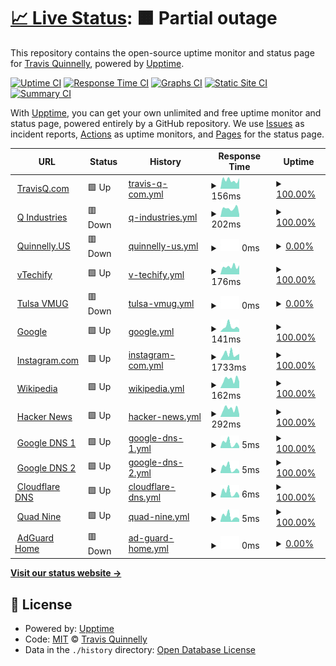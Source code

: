 # [📈 Live Status](https://tquizzle.github.io/upptime): <!--live status--> **🟧 Partial outage**

This repository contains the open-source uptime monitor and status page for [Travis Quinnelly](https://travisq.com), powered by [Upptime](https://github.com/upptime/upptime).

[![Uptime CI](https://github.com/koj-co/upptime/workflows/Uptime%20CI/badge.svg)](https://github.com/koj-co/upptime/actions?query=workflow%3A%22Uptime+CI%22)
[![Response Time CI](https://github.com/koj-co/upptime/workflows/Response%20Time%20CI/badge.svg)](https://github.com/koj-co/upptime/actions?query=workflow%3A%22Response+Time+CI%22)
[![Graphs CI](https://github.com/koj-co/upptime/workflows/Graphs%20CI/badge.svg)](https://github.com/koj-co/upptime/actions?query=workflow%3A%22Graphs+CI%22)
[![Static Site CI](https://github.com/koj-co/upptime/workflows/Static%20Site%20CI/badge.svg)](https://github.com/koj-co/upptime/actions?query=workflow%3A%22Static+Site+CI%22)
[![Summary CI](https://github.com/koj-co/upptime/workflows/Summary%20CI/badge.svg)](https://github.com/koj-co/upptime/actions?query=workflow%3A%22Summary+CI%22)

With [Upptime](https://upptime.js.org), you can get your own unlimited and free uptime monitor and status page, powered entirely by a GitHub repository. We use [Issues](https://github.com/tquizzle/upptime/issues) as incident reports, [Actions](https://github.com/tquizzle/upptime/actions) as uptime monitors, and [Pages](https://tquizzle.github.io/upptime) for the status page.

<!--start: status pages-->
<!-- This summary is generated by Upptime (https://github.com/upptime/upptime) -->
<!-- Do not edit this manually, your changes will be overwritten -->
<!-- prettier-ignore -->
| URL | Status | History | Response Time | Uptime |
| --- | ------ | ------- | ------------- | ------ |
| <img alt="" src="https://favicons.githubusercontent.com/travisq.com" height="13"> [TravisQ.com](https://travisq.com) | 🟩 Up | [travis-q-com.yml](https://github.com/tquizzle/upptime/commits/HEAD/history/travis-q-com.yml) | <details><summary><img alt="Response time graph" src="./graphs/travis-q-com/response-time-week.png" height="20"> 156ms</summary><br><a href="https://upptime.travisq.com/history/travis-q-com"><img alt="Response time 317" src="https://img.shields.io/endpoint?url=https%3A%2F%2Fraw.githubusercontent.com%2Ftquizzle%2Fupptime%2FHEAD%2Fapi%2Ftravis-q-com%2Fresponse-time.json"></a><br><a href="https://upptime.travisq.com/history/travis-q-com"><img alt="24-hour response time 122" src="https://img.shields.io/endpoint?url=https%3A%2F%2Fraw.githubusercontent.com%2Ftquizzle%2Fupptime%2FHEAD%2Fapi%2Ftravis-q-com%2Fresponse-time-day.json"></a><br><a href="https://upptime.travisq.com/history/travis-q-com"><img alt="7-day response time 156" src="https://img.shields.io/endpoint?url=https%3A%2F%2Fraw.githubusercontent.com%2Ftquizzle%2Fupptime%2FHEAD%2Fapi%2Ftravis-q-com%2Fresponse-time-week.json"></a><br><a href="https://upptime.travisq.com/history/travis-q-com"><img alt="30-day response time 294" src="https://img.shields.io/endpoint?url=https%3A%2F%2Fraw.githubusercontent.com%2Ftquizzle%2Fupptime%2FHEAD%2Fapi%2Ftravis-q-com%2Fresponse-time-month.json"></a><br><a href="https://upptime.travisq.com/history/travis-q-com"><img alt="1-year response time 390" src="https://img.shields.io/endpoint?url=https%3A%2F%2Fraw.githubusercontent.com%2Ftquizzle%2Fupptime%2FHEAD%2Fapi%2Ftravis-q-com%2Fresponse-time-year.json"></a></details> | <details><summary><a href="https://upptime.travisq.com/history/travis-q-com">100.00%</a></summary><a href="https://upptime.travisq.com/history/travis-q-com"><img alt="All-time uptime 99.61%" src="https://img.shields.io/endpoint?url=https%3A%2F%2Fraw.githubusercontent.com%2Ftquizzle%2Fupptime%2FHEAD%2Fapi%2Ftravis-q-com%2Fuptime.json"></a><br><a href="https://upptime.travisq.com/history/travis-q-com"><img alt="24-hour uptime 100.00%" src="https://img.shields.io/endpoint?url=https%3A%2F%2Fraw.githubusercontent.com%2Ftquizzle%2Fupptime%2FHEAD%2Fapi%2Ftravis-q-com%2Fuptime-day.json"></a><br><a href="https://upptime.travisq.com/history/travis-q-com"><img alt="7-day uptime 100.00%" src="https://img.shields.io/endpoint?url=https%3A%2F%2Fraw.githubusercontent.com%2Ftquizzle%2Fupptime%2FHEAD%2Fapi%2Ftravis-q-com%2Fuptime-week.json"></a><br><a href="https://upptime.travisq.com/history/travis-q-com"><img alt="30-day uptime 99.95%" src="https://img.shields.io/endpoint?url=https%3A%2F%2Fraw.githubusercontent.com%2Ftquizzle%2Fupptime%2FHEAD%2Fapi%2Ftravis-q-com%2Fuptime-month.json"></a><br><a href="https://upptime.travisq.com/history/travis-q-com"><img alt="1-year uptime 99.88%" src="https://img.shields.io/endpoint?url=https%3A%2F%2Fraw.githubusercontent.com%2Ftquizzle%2Fupptime%2FHEAD%2Fapi%2Ftravis-q-com%2Fuptime-year.json"></a></details>
| <img alt="" src="https://favicons.githubusercontent.com/qindustries.llc" height="13"> [Q Industries](https://qindustries.llc) | 🟥 Down | [q-industries.yml](https://github.com/tquizzle/upptime/commits/HEAD/history/q-industries.yml) | <details><summary><img alt="Response time graph" src="./graphs/q-industries/response-time-week.png" height="20"> 202ms</summary><br><a href="https://upptime.travisq.com/history/q-industries"><img alt="Response time 279" src="https://img.shields.io/endpoint?url=https%3A%2F%2Fraw.githubusercontent.com%2Ftquizzle%2Fupptime%2FHEAD%2Fapi%2Fq-industries%2Fresponse-time.json"></a><br><a href="https://upptime.travisq.com/history/q-industries"><img alt="24-hour response time 171" src="https://img.shields.io/endpoint?url=https%3A%2F%2Fraw.githubusercontent.com%2Ftquizzle%2Fupptime%2FHEAD%2Fapi%2Fq-industries%2Fresponse-time-day.json"></a><br><a href="https://upptime.travisq.com/history/q-industries"><img alt="7-day response time 202" src="https://img.shields.io/endpoint?url=https%3A%2F%2Fraw.githubusercontent.com%2Ftquizzle%2Fupptime%2FHEAD%2Fapi%2Fq-industries%2Fresponse-time-week.json"></a><br><a href="https://upptime.travisq.com/history/q-industries"><img alt="30-day response time 157" src="https://img.shields.io/endpoint?url=https%3A%2F%2Fraw.githubusercontent.com%2Ftquizzle%2Fupptime%2FHEAD%2Fapi%2Fq-industries%2Fresponse-time-month.json"></a><br><a href="https://upptime.travisq.com/history/q-industries"><img alt="1-year response time 230" src="https://img.shields.io/endpoint?url=https%3A%2F%2Fraw.githubusercontent.com%2Ftquizzle%2Fupptime%2FHEAD%2Fapi%2Fq-industries%2Fresponse-time-year.json"></a></details> | <details><summary><a href="https://upptime.travisq.com/history/q-industries">100.00%</a></summary><a href="https://upptime.travisq.com/history/q-industries"><img alt="All-time uptime 89.20%" src="https://img.shields.io/endpoint?url=https%3A%2F%2Fraw.githubusercontent.com%2Ftquizzle%2Fupptime%2FHEAD%2Fapi%2Fq-industries%2Fuptime.json"></a><br><a href="https://upptime.travisq.com/history/q-industries"><img alt="24-hour uptime 100.00%" src="https://img.shields.io/endpoint?url=https%3A%2F%2Fraw.githubusercontent.com%2Ftquizzle%2Fupptime%2FHEAD%2Fapi%2Fq-industries%2Fuptime-day.json"></a><br><a href="https://upptime.travisq.com/history/q-industries"><img alt="7-day uptime 100.00%" src="https://img.shields.io/endpoint?url=https%3A%2F%2Fraw.githubusercontent.com%2Ftquizzle%2Fupptime%2FHEAD%2Fapi%2Fq-industries%2Fuptime-week.json"></a><br><a href="https://upptime.travisq.com/history/q-industries"><img alt="30-day uptime 100.00%" src="https://img.shields.io/endpoint?url=https%3A%2F%2Fraw.githubusercontent.com%2Ftquizzle%2Fupptime%2FHEAD%2Fapi%2Fq-industries%2Fuptime-month.json"></a><br><a href="https://upptime.travisq.com/history/q-industries"><img alt="1-year uptime 86.65%" src="https://img.shields.io/endpoint?url=https%3A%2F%2Fraw.githubusercontent.com%2Ftquizzle%2Fupptime%2FHEAD%2Fapi%2Fq-industries%2Fuptime-year.json"></a></details>
| <img alt="" src="https://favicons.githubusercontent.com/quinnelly.us" height="13"> [Quinnelly.US](http://quinnelly.us) | 🟥 Down | [quinnelly-us.yml](https://github.com/tquizzle/upptime/commits/HEAD/history/quinnelly-us.yml) | <details><summary><img alt="Response time graph" src="./graphs/quinnelly-us/response-time-week.png" height="20"> 0ms</summary><br><a href="https://upptime.travisq.com/history/quinnelly-us"><img alt="Response time 173" src="https://img.shields.io/endpoint?url=https%3A%2F%2Fraw.githubusercontent.com%2Ftquizzle%2Fupptime%2FHEAD%2Fapi%2Fquinnelly-us%2Fresponse-time.json"></a><br><a href="https://upptime.travisq.com/history/quinnelly-us"><img alt="24-hour response time 0" src="https://img.shields.io/endpoint?url=https%3A%2F%2Fraw.githubusercontent.com%2Ftquizzle%2Fupptime%2FHEAD%2Fapi%2Fquinnelly-us%2Fresponse-time-day.json"></a><br><a href="https://upptime.travisq.com/history/quinnelly-us"><img alt="7-day response time 0" src="https://img.shields.io/endpoint?url=https%3A%2F%2Fraw.githubusercontent.com%2Ftquizzle%2Fupptime%2FHEAD%2Fapi%2Fquinnelly-us%2Fresponse-time-week.json"></a><br><a href="https://upptime.travisq.com/history/quinnelly-us"><img alt="30-day response time 0" src="https://img.shields.io/endpoint?url=https%3A%2F%2Fraw.githubusercontent.com%2Ftquizzle%2Fupptime%2FHEAD%2Fapi%2Fquinnelly-us%2Fresponse-time-month.json"></a><br><a href="https://upptime.travisq.com/history/quinnelly-us"><img alt="1-year response time 170" src="https://img.shields.io/endpoint?url=https%3A%2F%2Fraw.githubusercontent.com%2Ftquizzle%2Fupptime%2FHEAD%2Fapi%2Fquinnelly-us%2Fresponse-time-year.json"></a></details> | <details><summary><a href="https://upptime.travisq.com/history/quinnelly-us">0.00%</a></summary><a href="https://upptime.travisq.com/history/quinnelly-us"><img alt="All-time uptime 82.71%" src="https://img.shields.io/endpoint?url=https%3A%2F%2Fraw.githubusercontent.com%2Ftquizzle%2Fupptime%2FHEAD%2Fapi%2Fquinnelly-us%2Fuptime.json"></a><br><a href="https://upptime.travisq.com/history/quinnelly-us"><img alt="24-hour uptime 0.00%" src="https://img.shields.io/endpoint?url=https%3A%2F%2Fraw.githubusercontent.com%2Ftquizzle%2Fupptime%2FHEAD%2Fapi%2Fquinnelly-us%2Fuptime-day.json"></a><br><a href="https://upptime.travisq.com/history/quinnelly-us"><img alt="7-day uptime 0.00%" src="https://img.shields.io/endpoint?url=https%3A%2F%2Fraw.githubusercontent.com%2Ftquizzle%2Fupptime%2FHEAD%2Fapi%2Fquinnelly-us%2Fuptime-week.json"></a><br><a href="https://upptime.travisq.com/history/quinnelly-us"><img alt="30-day uptime 0.00%" src="https://img.shields.io/endpoint?url=https%3A%2F%2Fraw.githubusercontent.com%2Ftquizzle%2Fupptime%2FHEAD%2Fapi%2Fquinnelly-us%2Fuptime-month.json"></a><br><a href="https://upptime.travisq.com/history/quinnelly-us"><img alt="1-year uptime 72.20%" src="https://img.shields.io/endpoint?url=https%3A%2F%2Fraw.githubusercontent.com%2Ftquizzle%2Fupptime%2FHEAD%2Fapi%2Fquinnelly-us%2Fuptime-year.json"></a></details>
| <img alt="" src="https://favicons.githubusercontent.com/vtechify.com" height="13"> [vTechify](https://vtechify.com) | 🟩 Up | [v-techify.yml](https://github.com/tquizzle/upptime/commits/HEAD/history/v-techify.yml) | <details><summary><img alt="Response time graph" src="./graphs/v-techify/response-time-week.png" height="20"> 176ms</summary><br><a href="https://upptime.travisq.com/history/v-techify"><img alt="Response time 172" src="https://img.shields.io/endpoint?url=https%3A%2F%2Fraw.githubusercontent.com%2Ftquizzle%2Fupptime%2FHEAD%2Fapi%2Fv-techify%2Fresponse-time.json"></a><br><a href="https://upptime.travisq.com/history/v-techify"><img alt="24-hour response time 132" src="https://img.shields.io/endpoint?url=https%3A%2F%2Fraw.githubusercontent.com%2Ftquizzle%2Fupptime%2FHEAD%2Fapi%2Fv-techify%2Fresponse-time-day.json"></a><br><a href="https://upptime.travisq.com/history/v-techify"><img alt="7-day response time 176" src="https://img.shields.io/endpoint?url=https%3A%2F%2Fraw.githubusercontent.com%2Ftquizzle%2Fupptime%2FHEAD%2Fapi%2Fv-techify%2Fresponse-time-week.json"></a><br><a href="https://upptime.travisq.com/history/v-techify"><img alt="30-day response time 186" src="https://img.shields.io/endpoint?url=https%3A%2F%2Fraw.githubusercontent.com%2Ftquizzle%2Fupptime%2FHEAD%2Fapi%2Fv-techify%2Fresponse-time-month.json"></a><br><a href="https://upptime.travisq.com/history/v-techify"><img alt="1-year response time 171" src="https://img.shields.io/endpoint?url=https%3A%2F%2Fraw.githubusercontent.com%2Ftquizzle%2Fupptime%2FHEAD%2Fapi%2Fv-techify%2Fresponse-time-year.json"></a></details> | <details><summary><a href="https://upptime.travisq.com/history/v-techify">100.00%</a></summary><a href="https://upptime.travisq.com/history/v-techify"><img alt="All-time uptime 99.78%" src="https://img.shields.io/endpoint?url=https%3A%2F%2Fraw.githubusercontent.com%2Ftquizzle%2Fupptime%2FHEAD%2Fapi%2Fv-techify%2Fuptime.json"></a><br><a href="https://upptime.travisq.com/history/v-techify"><img alt="24-hour uptime 100.00%" src="https://img.shields.io/endpoint?url=https%3A%2F%2Fraw.githubusercontent.com%2Ftquizzle%2Fupptime%2FHEAD%2Fapi%2Fv-techify%2Fuptime-day.json"></a><br><a href="https://upptime.travisq.com/history/v-techify"><img alt="7-day uptime 100.00%" src="https://img.shields.io/endpoint?url=https%3A%2F%2Fraw.githubusercontent.com%2Ftquizzle%2Fupptime%2FHEAD%2Fapi%2Fv-techify%2Fuptime-week.json"></a><br><a href="https://upptime.travisq.com/history/v-techify"><img alt="30-day uptime 100.00%" src="https://img.shields.io/endpoint?url=https%3A%2F%2Fraw.githubusercontent.com%2Ftquizzle%2Fupptime%2FHEAD%2Fapi%2Fv-techify%2Fuptime-month.json"></a><br><a href="https://upptime.travisq.com/history/v-techify"><img alt="1-year uptime 99.96%" src="https://img.shields.io/endpoint?url=https%3A%2F%2Fraw.githubusercontent.com%2Ftquizzle%2Fupptime%2FHEAD%2Fapi%2Fv-techify%2Fuptime-year.json"></a></details>
| <img alt="" src="https://favicons.githubusercontent.com/my.vmug.com" height="13"> [Tulsa VMUG](https://my.vmug.com/s/group/0F94x00000057usCAA/tulsa-vmug) | 🟥 Down | [tulsa-vmug.yml](https://github.com/tquizzle/upptime/commits/HEAD/history/tulsa-vmug.yml) | <details><summary><img alt="Response time graph" src="./graphs/tulsa-vmug/response-time-week.png" height="20"> 0ms</summary><br><a href="https://upptime.travisq.com/history/tulsa-vmug"><img alt="Response time 799" src="https://img.shields.io/endpoint?url=https%3A%2F%2Fraw.githubusercontent.com%2Ftquizzle%2Fupptime%2FHEAD%2Fapi%2Ftulsa-vmug%2Fresponse-time.json"></a><br><a href="https://upptime.travisq.com/history/tulsa-vmug"><img alt="24-hour response time 0" src="https://img.shields.io/endpoint?url=https%3A%2F%2Fraw.githubusercontent.com%2Ftquizzle%2Fupptime%2FHEAD%2Fapi%2Ftulsa-vmug%2Fresponse-time-day.json"></a><br><a href="https://upptime.travisq.com/history/tulsa-vmug"><img alt="7-day response time 0" src="https://img.shields.io/endpoint?url=https%3A%2F%2Fraw.githubusercontent.com%2Ftquizzle%2Fupptime%2FHEAD%2Fapi%2Ftulsa-vmug%2Fresponse-time-week.json"></a><br><a href="https://upptime.travisq.com/history/tulsa-vmug"><img alt="30-day response time 0" src="https://img.shields.io/endpoint?url=https%3A%2F%2Fraw.githubusercontent.com%2Ftquizzle%2Fupptime%2FHEAD%2Fapi%2Ftulsa-vmug%2Fresponse-time-month.json"></a><br><a href="https://upptime.travisq.com/history/tulsa-vmug"><img alt="1-year response time 553" src="https://img.shields.io/endpoint?url=https%3A%2F%2Fraw.githubusercontent.com%2Ftquizzle%2Fupptime%2FHEAD%2Fapi%2Ftulsa-vmug%2Fresponse-time-year.json"></a></details> | <details><summary><a href="https://upptime.travisq.com/history/tulsa-vmug">0.00%</a></summary><a href="https://upptime.travisq.com/history/tulsa-vmug"><img alt="All-time uptime 66.16%" src="https://img.shields.io/endpoint?url=https%3A%2F%2Fraw.githubusercontent.com%2Ftquizzle%2Fupptime%2FHEAD%2Fapi%2Ftulsa-vmug%2Fuptime.json"></a><br><a href="https://upptime.travisq.com/history/tulsa-vmug"><img alt="24-hour uptime 0.00%" src="https://img.shields.io/endpoint?url=https%3A%2F%2Fraw.githubusercontent.com%2Ftquizzle%2Fupptime%2FHEAD%2Fapi%2Ftulsa-vmug%2Fuptime-day.json"></a><br><a href="https://upptime.travisq.com/history/tulsa-vmug"><img alt="7-day uptime 0.00%" src="https://img.shields.io/endpoint?url=https%3A%2F%2Fraw.githubusercontent.com%2Ftquizzle%2Fupptime%2FHEAD%2Fapi%2Ftulsa-vmug%2Fuptime-week.json"></a><br><a href="https://upptime.travisq.com/history/tulsa-vmug"><img alt="30-day uptime 0.00%" src="https://img.shields.io/endpoint?url=https%3A%2F%2Fraw.githubusercontent.com%2Ftquizzle%2Fupptime%2FHEAD%2Fapi%2Ftulsa-vmug%2Fuptime-month.json"></a><br><a href="https://upptime.travisq.com/history/tulsa-vmug"><img alt="1-year uptime 49.04%" src="https://img.shields.io/endpoint?url=https%3A%2F%2Fraw.githubusercontent.com%2Ftquizzle%2Fupptime%2FHEAD%2Fapi%2Ftulsa-vmug%2Fuptime-year.json"></a></details>
| <img alt="" src="https://favicons.githubusercontent.com/www.google.com" height="13"> [Google](https://www.google.com) | 🟩 Up | [google.yml](https://github.com/tquizzle/upptime/commits/HEAD/history/google.yml) | <details><summary><img alt="Response time graph" src="./graphs/google/response-time-week.png" height="20"> 141ms</summary><br><a href="https://upptime.travisq.com/history/google"><img alt="Response time 94" src="https://img.shields.io/endpoint?url=https%3A%2F%2Fraw.githubusercontent.com%2Ftquizzle%2Fupptime%2FHEAD%2Fapi%2Fgoogle%2Fresponse-time.json"></a><br><a href="https://upptime.travisq.com/history/google"><img alt="24-hour response time 88" src="https://img.shields.io/endpoint?url=https%3A%2F%2Fraw.githubusercontent.com%2Ftquizzle%2Fupptime%2FHEAD%2Fapi%2Fgoogle%2Fresponse-time-day.json"></a><br><a href="https://upptime.travisq.com/history/google"><img alt="7-day response time 141" src="https://img.shields.io/endpoint?url=https%3A%2F%2Fraw.githubusercontent.com%2Ftquizzle%2Fupptime%2FHEAD%2Fapi%2Fgoogle%2Fresponse-time-week.json"></a><br><a href="https://upptime.travisq.com/history/google"><img alt="30-day response time 122" src="https://img.shields.io/endpoint?url=https%3A%2F%2Fraw.githubusercontent.com%2Ftquizzle%2Fupptime%2FHEAD%2Fapi%2Fgoogle%2Fresponse-time-month.json"></a><br><a href="https://upptime.travisq.com/history/google"><img alt="1-year response time 94" src="https://img.shields.io/endpoint?url=https%3A%2F%2Fraw.githubusercontent.com%2Ftquizzle%2Fupptime%2FHEAD%2Fapi%2Fgoogle%2Fresponse-time-year.json"></a></details> | <details><summary><a href="https://upptime.travisq.com/history/google">100.00%</a></summary><a href="https://upptime.travisq.com/history/google"><img alt="All-time uptime 100.00%" src="https://img.shields.io/endpoint?url=https%3A%2F%2Fraw.githubusercontent.com%2Ftquizzle%2Fupptime%2FHEAD%2Fapi%2Fgoogle%2Fuptime.json"></a><br><a href="https://upptime.travisq.com/history/google"><img alt="24-hour uptime 100.00%" src="https://img.shields.io/endpoint?url=https%3A%2F%2Fraw.githubusercontent.com%2Ftquizzle%2Fupptime%2FHEAD%2Fapi%2Fgoogle%2Fuptime-day.json"></a><br><a href="https://upptime.travisq.com/history/google"><img alt="7-day uptime 100.00%" src="https://img.shields.io/endpoint?url=https%3A%2F%2Fraw.githubusercontent.com%2Ftquizzle%2Fupptime%2FHEAD%2Fapi%2Fgoogle%2Fuptime-week.json"></a><br><a href="https://upptime.travisq.com/history/google"><img alt="30-day uptime 100.00%" src="https://img.shields.io/endpoint?url=https%3A%2F%2Fraw.githubusercontent.com%2Ftquizzle%2Fupptime%2FHEAD%2Fapi%2Fgoogle%2Fuptime-month.json"></a><br><a href="https://upptime.travisq.com/history/google"><img alt="1-year uptime 100.00%" src="https://img.shields.io/endpoint?url=https%3A%2F%2Fraw.githubusercontent.com%2Ftquizzle%2Fupptime%2FHEAD%2Fapi%2Fgoogle%2Fuptime-year.json"></a></details>
| <img alt="" src="https://favicons.githubusercontent.com/instagram.com" height="13"> [Instagram.com](https://instagram.com) | 🟩 Up | [instagram-com.yml](https://github.com/tquizzle/upptime/commits/HEAD/history/instagram-com.yml) | <details><summary><img alt="Response time graph" src="./graphs/instagram-com/response-time-week.png" height="20"> 1733ms</summary><br><a href="https://upptime.travisq.com/history/instagram-com"><img alt="Response time 923" src="https://img.shields.io/endpoint?url=https%3A%2F%2Fraw.githubusercontent.com%2Ftquizzle%2Fupptime%2FHEAD%2Fapi%2Finstagram-com%2Fresponse-time.json"></a><br><a href="https://upptime.travisq.com/history/instagram-com"><img alt="24-hour response time 1511" src="https://img.shields.io/endpoint?url=https%3A%2F%2Fraw.githubusercontent.com%2Ftquizzle%2Fupptime%2FHEAD%2Fapi%2Finstagram-com%2Fresponse-time-day.json"></a><br><a href="https://upptime.travisq.com/history/instagram-com"><img alt="7-day response time 1733" src="https://img.shields.io/endpoint?url=https%3A%2F%2Fraw.githubusercontent.com%2Ftquizzle%2Fupptime%2FHEAD%2Fapi%2Finstagram-com%2Fresponse-time-week.json"></a><br><a href="https://upptime.travisq.com/history/instagram-com"><img alt="30-day response time 1316" src="https://img.shields.io/endpoint?url=https%3A%2F%2Fraw.githubusercontent.com%2Ftquizzle%2Fupptime%2FHEAD%2Fapi%2Finstagram-com%2Fresponse-time-month.json"></a><br><a href="https://upptime.travisq.com/history/instagram-com"><img alt="1-year response time 901" src="https://img.shields.io/endpoint?url=https%3A%2F%2Fraw.githubusercontent.com%2Ftquizzle%2Fupptime%2FHEAD%2Fapi%2Finstagram-com%2Fresponse-time-year.json"></a></details> | <details><summary><a href="https://upptime.travisq.com/history/instagram-com">100.00%</a></summary><a href="https://upptime.travisq.com/history/instagram-com"><img alt="All-time uptime 99.93%" src="https://img.shields.io/endpoint?url=https%3A%2F%2Fraw.githubusercontent.com%2Ftquizzle%2Fupptime%2FHEAD%2Fapi%2Finstagram-com%2Fuptime.json"></a><br><a href="https://upptime.travisq.com/history/instagram-com"><img alt="24-hour uptime 100.00%" src="https://img.shields.io/endpoint?url=https%3A%2F%2Fraw.githubusercontent.com%2Ftquizzle%2Fupptime%2FHEAD%2Fapi%2Finstagram-com%2Fuptime-day.json"></a><br><a href="https://upptime.travisq.com/history/instagram-com"><img alt="7-day uptime 100.00%" src="https://img.shields.io/endpoint?url=https%3A%2F%2Fraw.githubusercontent.com%2Ftquizzle%2Fupptime%2FHEAD%2Fapi%2Finstagram-com%2Fuptime-week.json"></a><br><a href="https://upptime.travisq.com/history/instagram-com"><img alt="30-day uptime 100.00%" src="https://img.shields.io/endpoint?url=https%3A%2F%2Fraw.githubusercontent.com%2Ftquizzle%2Fupptime%2FHEAD%2Fapi%2Finstagram-com%2Fuptime-month.json"></a><br><a href="https://upptime.travisq.com/history/instagram-com"><img alt="1-year uptime 99.92%" src="https://img.shields.io/endpoint?url=https%3A%2F%2Fraw.githubusercontent.com%2Ftquizzle%2Fupptime%2FHEAD%2Fapi%2Finstagram-com%2Fuptime-year.json"></a></details>
| <img alt="" src="https://favicons.githubusercontent.com/en.wikipedia.org" height="13"> [Wikipedia](https://en.wikipedia.org) | 🟩 Up | [wikipedia.yml](https://github.com/tquizzle/upptime/commits/HEAD/history/wikipedia.yml) | <details><summary><img alt="Response time graph" src="./graphs/wikipedia/response-time-week.png" height="20"> 162ms</summary><br><a href="https://upptime.travisq.com/history/wikipedia"><img alt="Response time 208" src="https://img.shields.io/endpoint?url=https%3A%2F%2Fraw.githubusercontent.com%2Ftquizzle%2Fupptime%2FHEAD%2Fapi%2Fwikipedia%2Fresponse-time.json"></a><br><a href="https://upptime.travisq.com/history/wikipedia"><img alt="24-hour response time 278" src="https://img.shields.io/endpoint?url=https%3A%2F%2Fraw.githubusercontent.com%2Ftquizzle%2Fupptime%2FHEAD%2Fapi%2Fwikipedia%2Fresponse-time-day.json"></a><br><a href="https://upptime.travisq.com/history/wikipedia"><img alt="7-day response time 162" src="https://img.shields.io/endpoint?url=https%3A%2F%2Fraw.githubusercontent.com%2Ftquizzle%2Fupptime%2FHEAD%2Fapi%2Fwikipedia%2Fresponse-time-week.json"></a><br><a href="https://upptime.travisq.com/history/wikipedia"><img alt="30-day response time 203" src="https://img.shields.io/endpoint?url=https%3A%2F%2Fraw.githubusercontent.com%2Ftquizzle%2Fupptime%2FHEAD%2Fapi%2Fwikipedia%2Fresponse-time-month.json"></a><br><a href="https://upptime.travisq.com/history/wikipedia"><img alt="1-year response time 203" src="https://img.shields.io/endpoint?url=https%3A%2F%2Fraw.githubusercontent.com%2Ftquizzle%2Fupptime%2FHEAD%2Fapi%2Fwikipedia%2Fresponse-time-year.json"></a></details> | <details><summary><a href="https://upptime.travisq.com/history/wikipedia">100.00%</a></summary><a href="https://upptime.travisq.com/history/wikipedia"><img alt="All-time uptime 99.99%" src="https://img.shields.io/endpoint?url=https%3A%2F%2Fraw.githubusercontent.com%2Ftquizzle%2Fupptime%2FHEAD%2Fapi%2Fwikipedia%2Fuptime.json"></a><br><a href="https://upptime.travisq.com/history/wikipedia"><img alt="24-hour uptime 100.00%" src="https://img.shields.io/endpoint?url=https%3A%2F%2Fraw.githubusercontent.com%2Ftquizzle%2Fupptime%2FHEAD%2Fapi%2Fwikipedia%2Fuptime-day.json"></a><br><a href="https://upptime.travisq.com/history/wikipedia"><img alt="7-day uptime 100.00%" src="https://img.shields.io/endpoint?url=https%3A%2F%2Fraw.githubusercontent.com%2Ftquizzle%2Fupptime%2FHEAD%2Fapi%2Fwikipedia%2Fuptime-week.json"></a><br><a href="https://upptime.travisq.com/history/wikipedia"><img alt="30-day uptime 100.00%" src="https://img.shields.io/endpoint?url=https%3A%2F%2Fraw.githubusercontent.com%2Ftquizzle%2Fupptime%2FHEAD%2Fapi%2Fwikipedia%2Fuptime-month.json"></a><br><a href="https://upptime.travisq.com/history/wikipedia"><img alt="1-year uptime 99.98%" src="https://img.shields.io/endpoint?url=https%3A%2F%2Fraw.githubusercontent.com%2Ftquizzle%2Fupptime%2FHEAD%2Fapi%2Fwikipedia%2Fuptime-year.json"></a></details>
| <img alt="" src="https://favicons.githubusercontent.com/news.ycombinator.com" height="13"> [Hacker News](https://news.ycombinator.com) | 🟩 Up | [hacker-news.yml](https://github.com/tquizzle/upptime/commits/HEAD/history/hacker-news.yml) | <details><summary><img alt="Response time graph" src="./graphs/hacker-news/response-time-week.png" height="20"> 292ms</summary><br><a href="https://upptime.travisq.com/history/hacker-news"><img alt="Response time 283" src="https://img.shields.io/endpoint?url=https%3A%2F%2Fraw.githubusercontent.com%2Ftquizzle%2Fupptime%2FHEAD%2Fapi%2Fhacker-news%2Fresponse-time.json"></a><br><a href="https://upptime.travisq.com/history/hacker-news"><img alt="24-hour response time 387" src="https://img.shields.io/endpoint?url=https%3A%2F%2Fraw.githubusercontent.com%2Ftquizzle%2Fupptime%2FHEAD%2Fapi%2Fhacker-news%2Fresponse-time-day.json"></a><br><a href="https://upptime.travisq.com/history/hacker-news"><img alt="7-day response time 292" src="https://img.shields.io/endpoint?url=https%3A%2F%2Fraw.githubusercontent.com%2Ftquizzle%2Fupptime%2FHEAD%2Fapi%2Fhacker-news%2Fresponse-time-week.json"></a><br><a href="https://upptime.travisq.com/history/hacker-news"><img alt="30-day response time 255" src="https://img.shields.io/endpoint?url=https%3A%2F%2Fraw.githubusercontent.com%2Ftquizzle%2Fupptime%2FHEAD%2Fapi%2Fhacker-news%2Fresponse-time-month.json"></a><br><a href="https://upptime.travisq.com/history/hacker-news"><img alt="1-year response time 276" src="https://img.shields.io/endpoint?url=https%3A%2F%2Fraw.githubusercontent.com%2Ftquizzle%2Fupptime%2FHEAD%2Fapi%2Fhacker-news%2Fresponse-time-year.json"></a></details> | <details><summary><a href="https://upptime.travisq.com/history/hacker-news">100.00%</a></summary><a href="https://upptime.travisq.com/history/hacker-news"><img alt="All-time uptime 99.92%" src="https://img.shields.io/endpoint?url=https%3A%2F%2Fraw.githubusercontent.com%2Ftquizzle%2Fupptime%2FHEAD%2Fapi%2Fhacker-news%2Fuptime.json"></a><br><a href="https://upptime.travisq.com/history/hacker-news"><img alt="24-hour uptime 100.00%" src="https://img.shields.io/endpoint?url=https%3A%2F%2Fraw.githubusercontent.com%2Ftquizzle%2Fupptime%2FHEAD%2Fapi%2Fhacker-news%2Fuptime-day.json"></a><br><a href="https://upptime.travisq.com/history/hacker-news"><img alt="7-day uptime 100.00%" src="https://img.shields.io/endpoint?url=https%3A%2F%2Fraw.githubusercontent.com%2Ftquizzle%2Fupptime%2FHEAD%2Fapi%2Fhacker-news%2Fuptime-week.json"></a><br><a href="https://upptime.travisq.com/history/hacker-news"><img alt="30-day uptime 100.00%" src="https://img.shields.io/endpoint?url=https%3A%2F%2Fraw.githubusercontent.com%2Ftquizzle%2Fupptime%2FHEAD%2Fapi%2Fhacker-news%2Fuptime-month.json"></a><br><a href="https://upptime.travisq.com/history/hacker-news"><img alt="1-year uptime 99.87%" src="https://img.shields.io/endpoint?url=https%3A%2F%2Fraw.githubusercontent.com%2Ftquizzle%2Fupptime%2FHEAD%2Fapi%2Fhacker-news%2Fuptime-year.json"></a></details>
| <img alt="" src="https://favicons.githubusercontent.com/null" height="13"> [Google DNS 1](8.8.4.4) | 🟩 Up | [google-dns-1.yml](https://github.com/tquizzle/upptime/commits/HEAD/history/google-dns-1.yml) | <details><summary><img alt="Response time graph" src="./graphs/google-dns-1/response-time-week.png" height="20"> 5ms</summary><br><a href="https://upptime.travisq.com/history/google-dns-1"><img alt="Response time 6" src="https://img.shields.io/endpoint?url=https%3A%2F%2Fraw.githubusercontent.com%2Ftquizzle%2Fupptime%2FHEAD%2Fapi%2Fgoogle-dns-1%2Fresponse-time.json"></a><br><a href="https://upptime.travisq.com/history/google-dns-1"><img alt="24-hour response time 6" src="https://img.shields.io/endpoint?url=https%3A%2F%2Fraw.githubusercontent.com%2Ftquizzle%2Fupptime%2FHEAD%2Fapi%2Fgoogle-dns-1%2Fresponse-time-day.json"></a><br><a href="https://upptime.travisq.com/history/google-dns-1"><img alt="7-day response time 5" src="https://img.shields.io/endpoint?url=https%3A%2F%2Fraw.githubusercontent.com%2Ftquizzle%2Fupptime%2FHEAD%2Fapi%2Fgoogle-dns-1%2Fresponse-time-week.json"></a><br><a href="https://upptime.travisq.com/history/google-dns-1"><img alt="30-day response time 6" src="https://img.shields.io/endpoint?url=https%3A%2F%2Fraw.githubusercontent.com%2Ftquizzle%2Fupptime%2FHEAD%2Fapi%2Fgoogle-dns-1%2Fresponse-time-month.json"></a><br><a href="https://upptime.travisq.com/history/google-dns-1"><img alt="1-year response time 6" src="https://img.shields.io/endpoint?url=https%3A%2F%2Fraw.githubusercontent.com%2Ftquizzle%2Fupptime%2FHEAD%2Fapi%2Fgoogle-dns-1%2Fresponse-time-year.json"></a></details> | <details><summary><a href="https://upptime.travisq.com/history/google-dns-1">100.00%</a></summary><a href="https://upptime.travisq.com/history/google-dns-1"><img alt="All-time uptime 100.00%" src="https://img.shields.io/endpoint?url=https%3A%2F%2Fraw.githubusercontent.com%2Ftquizzle%2Fupptime%2FHEAD%2Fapi%2Fgoogle-dns-1%2Fuptime.json"></a><br><a href="https://upptime.travisq.com/history/google-dns-1"><img alt="24-hour uptime 100.00%" src="https://img.shields.io/endpoint?url=https%3A%2F%2Fraw.githubusercontent.com%2Ftquizzle%2Fupptime%2FHEAD%2Fapi%2Fgoogle-dns-1%2Fuptime-day.json"></a><br><a href="https://upptime.travisq.com/history/google-dns-1"><img alt="7-day uptime 100.00%" src="https://img.shields.io/endpoint?url=https%3A%2F%2Fraw.githubusercontent.com%2Ftquizzle%2Fupptime%2FHEAD%2Fapi%2Fgoogle-dns-1%2Fuptime-week.json"></a><br><a href="https://upptime.travisq.com/history/google-dns-1"><img alt="30-day uptime 100.00%" src="https://img.shields.io/endpoint?url=https%3A%2F%2Fraw.githubusercontent.com%2Ftquizzle%2Fupptime%2FHEAD%2Fapi%2Fgoogle-dns-1%2Fuptime-month.json"></a><br><a href="https://upptime.travisq.com/history/google-dns-1"><img alt="1-year uptime 100.00%" src="https://img.shields.io/endpoint?url=https%3A%2F%2Fraw.githubusercontent.com%2Ftquizzle%2Fupptime%2FHEAD%2Fapi%2Fgoogle-dns-1%2Fuptime-year.json"></a></details>
| <img alt="" src="https://favicons.githubusercontent.com/null" height="13"> [Google DNS 2](8.8.8.8) | 🟩 Up | [google-dns-2.yml](https://github.com/tquizzle/upptime/commits/HEAD/history/google-dns-2.yml) | <details><summary><img alt="Response time graph" src="./graphs/google-dns-2/response-time-week.png" height="20"> 5ms</summary><br><a href="https://upptime.travisq.com/history/google-dns-2"><img alt="Response time 5" src="https://img.shields.io/endpoint?url=https%3A%2F%2Fraw.githubusercontent.com%2Ftquizzle%2Fupptime%2FHEAD%2Fapi%2Fgoogle-dns-2%2Fresponse-time.json"></a><br><a href="https://upptime.travisq.com/history/google-dns-2"><img alt="24-hour response time 6" src="https://img.shields.io/endpoint?url=https%3A%2F%2Fraw.githubusercontent.com%2Ftquizzle%2Fupptime%2FHEAD%2Fapi%2Fgoogle-dns-2%2Fresponse-time-day.json"></a><br><a href="https://upptime.travisq.com/history/google-dns-2"><img alt="7-day response time 5" src="https://img.shields.io/endpoint?url=https%3A%2F%2Fraw.githubusercontent.com%2Ftquizzle%2Fupptime%2FHEAD%2Fapi%2Fgoogle-dns-2%2Fresponse-time-week.json"></a><br><a href="https://upptime.travisq.com/history/google-dns-2"><img alt="30-day response time 6" src="https://img.shields.io/endpoint?url=https%3A%2F%2Fraw.githubusercontent.com%2Ftquizzle%2Fupptime%2FHEAD%2Fapi%2Fgoogle-dns-2%2Fresponse-time-month.json"></a><br><a href="https://upptime.travisq.com/history/google-dns-2"><img alt="1-year response time 5" src="https://img.shields.io/endpoint?url=https%3A%2F%2Fraw.githubusercontent.com%2Ftquizzle%2Fupptime%2FHEAD%2Fapi%2Fgoogle-dns-2%2Fresponse-time-year.json"></a></details> | <details><summary><a href="https://upptime.travisq.com/history/google-dns-2">100.00%</a></summary><a href="https://upptime.travisq.com/history/google-dns-2"><img alt="All-time uptime 100.00%" src="https://img.shields.io/endpoint?url=https%3A%2F%2Fraw.githubusercontent.com%2Ftquizzle%2Fupptime%2FHEAD%2Fapi%2Fgoogle-dns-2%2Fuptime.json"></a><br><a href="https://upptime.travisq.com/history/google-dns-2"><img alt="24-hour uptime 100.00%" src="https://img.shields.io/endpoint?url=https%3A%2F%2Fraw.githubusercontent.com%2Ftquizzle%2Fupptime%2FHEAD%2Fapi%2Fgoogle-dns-2%2Fuptime-day.json"></a><br><a href="https://upptime.travisq.com/history/google-dns-2"><img alt="7-day uptime 100.00%" src="https://img.shields.io/endpoint?url=https%3A%2F%2Fraw.githubusercontent.com%2Ftquizzle%2Fupptime%2FHEAD%2Fapi%2Fgoogle-dns-2%2Fuptime-week.json"></a><br><a href="https://upptime.travisq.com/history/google-dns-2"><img alt="30-day uptime 100.00%" src="https://img.shields.io/endpoint?url=https%3A%2F%2Fraw.githubusercontent.com%2Ftquizzle%2Fupptime%2FHEAD%2Fapi%2Fgoogle-dns-2%2Fuptime-month.json"></a><br><a href="https://upptime.travisq.com/history/google-dns-2"><img alt="1-year uptime 100.00%" src="https://img.shields.io/endpoint?url=https%3A%2F%2Fraw.githubusercontent.com%2Ftquizzle%2Fupptime%2FHEAD%2Fapi%2Fgoogle-dns-2%2Fuptime-year.json"></a></details>
| <img alt="" src="https://favicons.githubusercontent.com/null" height="13"> [Cloudflare DNS](1.1.1.1) | 🟩 Up | [cloudflare-dns.yml](https://github.com/tquizzle/upptime/commits/HEAD/history/cloudflare-dns.yml) | <details><summary><img alt="Response time graph" src="./graphs/cloudflare-dns/response-time-week.png" height="20"> 6ms</summary><br><a href="https://upptime.travisq.com/history/cloudflare-dns"><img alt="Response time 6" src="https://img.shields.io/endpoint?url=https%3A%2F%2Fraw.githubusercontent.com%2Ftquizzle%2Fupptime%2FHEAD%2Fapi%2Fcloudflare-dns%2Fresponse-time.json"></a><br><a href="https://upptime.travisq.com/history/cloudflare-dns"><img alt="24-hour response time 11" src="https://img.shields.io/endpoint?url=https%3A%2F%2Fraw.githubusercontent.com%2Ftquizzle%2Fupptime%2FHEAD%2Fapi%2Fcloudflare-dns%2Fresponse-time-day.json"></a><br><a href="https://upptime.travisq.com/history/cloudflare-dns"><img alt="7-day response time 6" src="https://img.shields.io/endpoint?url=https%3A%2F%2Fraw.githubusercontent.com%2Ftquizzle%2Fupptime%2FHEAD%2Fapi%2Fcloudflare-dns%2Fresponse-time-week.json"></a><br><a href="https://upptime.travisq.com/history/cloudflare-dns"><img alt="30-day response time 7" src="https://img.shields.io/endpoint?url=https%3A%2F%2Fraw.githubusercontent.com%2Ftquizzle%2Fupptime%2FHEAD%2Fapi%2Fcloudflare-dns%2Fresponse-time-month.json"></a><br><a href="https://upptime.travisq.com/history/cloudflare-dns"><img alt="1-year response time 6" src="https://img.shields.io/endpoint?url=https%3A%2F%2Fraw.githubusercontent.com%2Ftquizzle%2Fupptime%2FHEAD%2Fapi%2Fcloudflare-dns%2Fresponse-time-year.json"></a></details> | <details><summary><a href="https://upptime.travisq.com/history/cloudflare-dns">100.00%</a></summary><a href="https://upptime.travisq.com/history/cloudflare-dns"><img alt="All-time uptime 100.00%" src="https://img.shields.io/endpoint?url=https%3A%2F%2Fraw.githubusercontent.com%2Ftquizzle%2Fupptime%2FHEAD%2Fapi%2Fcloudflare-dns%2Fuptime.json"></a><br><a href="https://upptime.travisq.com/history/cloudflare-dns"><img alt="24-hour uptime 100.00%" src="https://img.shields.io/endpoint?url=https%3A%2F%2Fraw.githubusercontent.com%2Ftquizzle%2Fupptime%2FHEAD%2Fapi%2Fcloudflare-dns%2Fuptime-day.json"></a><br><a href="https://upptime.travisq.com/history/cloudflare-dns"><img alt="7-day uptime 100.00%" src="https://img.shields.io/endpoint?url=https%3A%2F%2Fraw.githubusercontent.com%2Ftquizzle%2Fupptime%2FHEAD%2Fapi%2Fcloudflare-dns%2Fuptime-week.json"></a><br><a href="https://upptime.travisq.com/history/cloudflare-dns"><img alt="30-day uptime 100.00%" src="https://img.shields.io/endpoint?url=https%3A%2F%2Fraw.githubusercontent.com%2Ftquizzle%2Fupptime%2FHEAD%2Fapi%2Fcloudflare-dns%2Fuptime-month.json"></a><br><a href="https://upptime.travisq.com/history/cloudflare-dns"><img alt="1-year uptime 100.00%" src="https://img.shields.io/endpoint?url=https%3A%2F%2Fraw.githubusercontent.com%2Ftquizzle%2Fupptime%2FHEAD%2Fapi%2Fcloudflare-dns%2Fuptime-year.json"></a></details>
| <img alt="" src="https://favicons.githubusercontent.com/null" height="13"> [Quad Nine](9.9.9.9) | 🟩 Up | [quad-nine.yml](https://github.com/tquizzle/upptime/commits/HEAD/history/quad-nine.yml) | <details><summary><img alt="Response time graph" src="./graphs/quad-nine/response-time-week.png" height="20"> 5ms</summary><br><a href="https://upptime.travisq.com/history/quad-nine"><img alt="Response time 6" src="https://img.shields.io/endpoint?url=https%3A%2F%2Fraw.githubusercontent.com%2Ftquizzle%2Fupptime%2FHEAD%2Fapi%2Fquad-nine%2Fresponse-time.json"></a><br><a href="https://upptime.travisq.com/history/quad-nine"><img alt="24-hour response time 5" src="https://img.shields.io/endpoint?url=https%3A%2F%2Fraw.githubusercontent.com%2Ftquizzle%2Fupptime%2FHEAD%2Fapi%2Fquad-nine%2Fresponse-time-day.json"></a><br><a href="https://upptime.travisq.com/history/quad-nine"><img alt="7-day response time 5" src="https://img.shields.io/endpoint?url=https%3A%2F%2Fraw.githubusercontent.com%2Ftquizzle%2Fupptime%2FHEAD%2Fapi%2Fquad-nine%2Fresponse-time-week.json"></a><br><a href="https://upptime.travisq.com/history/quad-nine"><img alt="30-day response time 6" src="https://img.shields.io/endpoint?url=https%3A%2F%2Fraw.githubusercontent.com%2Ftquizzle%2Fupptime%2FHEAD%2Fapi%2Fquad-nine%2Fresponse-time-month.json"></a><br><a href="https://upptime.travisq.com/history/quad-nine"><img alt="1-year response time 6" src="https://img.shields.io/endpoint?url=https%3A%2F%2Fraw.githubusercontent.com%2Ftquizzle%2Fupptime%2FHEAD%2Fapi%2Fquad-nine%2Fresponse-time-year.json"></a></details> | <details><summary><a href="https://upptime.travisq.com/history/quad-nine">100.00%</a></summary><a href="https://upptime.travisq.com/history/quad-nine"><img alt="All-time uptime 100.00%" src="https://img.shields.io/endpoint?url=https%3A%2F%2Fraw.githubusercontent.com%2Ftquizzle%2Fupptime%2FHEAD%2Fapi%2Fquad-nine%2Fuptime.json"></a><br><a href="https://upptime.travisq.com/history/quad-nine"><img alt="24-hour uptime 100.00%" src="https://img.shields.io/endpoint?url=https%3A%2F%2Fraw.githubusercontent.com%2Ftquizzle%2Fupptime%2FHEAD%2Fapi%2Fquad-nine%2Fuptime-day.json"></a><br><a href="https://upptime.travisq.com/history/quad-nine"><img alt="7-day uptime 100.00%" src="https://img.shields.io/endpoint?url=https%3A%2F%2Fraw.githubusercontent.com%2Ftquizzle%2Fupptime%2FHEAD%2Fapi%2Fquad-nine%2Fuptime-week.json"></a><br><a href="https://upptime.travisq.com/history/quad-nine"><img alt="30-day uptime 100.00%" src="https://img.shields.io/endpoint?url=https%3A%2F%2Fraw.githubusercontent.com%2Ftquizzle%2Fupptime%2FHEAD%2Fapi%2Fquad-nine%2Fuptime-month.json"></a><br><a href="https://upptime.travisq.com/history/quad-nine"><img alt="1-year uptime 100.00%" src="https://img.shields.io/endpoint?url=https%3A%2F%2Fraw.githubusercontent.com%2Ftquizzle%2Fupptime%2FHEAD%2Fapi%2Fquad-nine%2Fuptime-year.json"></a></details>
| <img alt="" src="https://favicons.githubusercontent.com/null" height="13"> [AdGuard Home](10.0.1.22) | 🟥 Down | [ad-guard-home.yml](https://github.com/tquizzle/upptime/commits/HEAD/history/ad-guard-home.yml) | <details><summary><img alt="Response time graph" src="./graphs/ad-guard-home/response-time-week.png" height="20"> 0ms</summary><br><a href="https://upptime.travisq.com/history/ad-guard-home"><img alt="Response time 0" src="https://img.shields.io/endpoint?url=https%3A%2F%2Fraw.githubusercontent.com%2Ftquizzle%2Fupptime%2FHEAD%2Fapi%2Fad-guard-home%2Fresponse-time.json"></a><br><a href="https://upptime.travisq.com/history/ad-guard-home"><img alt="24-hour response time 0" src="https://img.shields.io/endpoint?url=https%3A%2F%2Fraw.githubusercontent.com%2Ftquizzle%2Fupptime%2FHEAD%2Fapi%2Fad-guard-home%2Fresponse-time-day.json"></a><br><a href="https://upptime.travisq.com/history/ad-guard-home"><img alt="7-day response time 0" src="https://img.shields.io/endpoint?url=https%3A%2F%2Fraw.githubusercontent.com%2Ftquizzle%2Fupptime%2FHEAD%2Fapi%2Fad-guard-home%2Fresponse-time-week.json"></a><br><a href="https://upptime.travisq.com/history/ad-guard-home"><img alt="30-day response time 0" src="https://img.shields.io/endpoint?url=https%3A%2F%2Fraw.githubusercontent.com%2Ftquizzle%2Fupptime%2FHEAD%2Fapi%2Fad-guard-home%2Fresponse-time-month.json"></a><br><a href="https://upptime.travisq.com/history/ad-guard-home"><img alt="1-year response time 0" src="https://img.shields.io/endpoint?url=https%3A%2F%2Fraw.githubusercontent.com%2Ftquizzle%2Fupptime%2FHEAD%2Fapi%2Fad-guard-home%2Fresponse-time-year.json"></a></details> | <details><summary><a href="https://upptime.travisq.com/history/ad-guard-home">0.00%</a></summary><a href="https://upptime.travisq.com/history/ad-guard-home"><img alt="All-time uptime 44.12%" src="https://img.shields.io/endpoint?url=https%3A%2F%2Fraw.githubusercontent.com%2Ftquizzle%2Fupptime%2FHEAD%2Fapi%2Fad-guard-home%2Fuptime.json"></a><br><a href="https://upptime.travisq.com/history/ad-guard-home"><img alt="24-hour uptime 0.00%" src="https://img.shields.io/endpoint?url=https%3A%2F%2Fraw.githubusercontent.com%2Ftquizzle%2Fupptime%2FHEAD%2Fapi%2Fad-guard-home%2Fuptime-day.json"></a><br><a href="https://upptime.travisq.com/history/ad-guard-home"><img alt="7-day uptime 0.00%" src="https://img.shields.io/endpoint?url=https%3A%2F%2Fraw.githubusercontent.com%2Ftquizzle%2Fupptime%2FHEAD%2Fapi%2Fad-guard-home%2Fuptime-week.json"></a><br><a href="https://upptime.travisq.com/history/ad-guard-home"><img alt="30-day uptime 0.00%" src="https://img.shields.io/endpoint?url=https%3A%2F%2Fraw.githubusercontent.com%2Ftquizzle%2Fupptime%2FHEAD%2Fapi%2Fad-guard-home%2Fuptime-month.json"></a><br><a href="https://upptime.travisq.com/history/ad-guard-home"><img alt="1-year uptime 44.12%" src="https://img.shields.io/endpoint?url=https%3A%2F%2Fraw.githubusercontent.com%2Ftquizzle%2Fupptime%2FHEAD%2Fapi%2Fad-guard-home%2Fuptime-year.json"></a></details>

<!--end: status pages-->

[**Visit our status website →**](https://tquizzle.github.io/upptime)

## 📄 License

- Powered by: [Upptime](https://github.com/upptime/upptime)
- Code: [MIT](./LICENSE) © [Travis Quinnelly](https://travisq.com)
- Data in the `./history` directory: [Open Database License](https://opendatacommons.org/licenses/odbl/1-0/)
